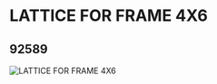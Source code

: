 # LATTICE FOR FRAME 4X6
## 92589
![LATTICE FOR FRAME 4X6](https://lc-www-live-s.legocdn.com/media/bricks/5/2/4599496.jpg)